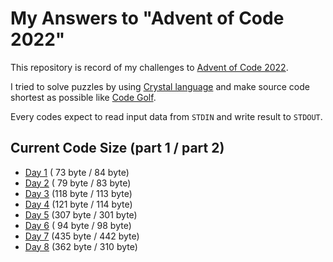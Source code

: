 # My Answers to "Advent of Code 2022"

This repository is record of my challenges to [Advent of Code 2022](https://adventofcode.com/2022).

I tried to solve puzzles by using [Crystal language](https://crystal-lang.org/) and make source code shortest as possible like [Code Golf](https://en.wikipedia.org/wiki/Code_golf).

Every codes expect to read input data from `STDIN` and write result to `STDOUT`.

## Current Code Size (part 1 / part 2)

- [Day 1](https://github.com/arcage/advent_of_code_2022/tree/main/day01) ( 73 byte /  84 byte)
- [Day 2](https://github.com/arcage/advent_of_code_2022/tree/main/day02) ( 79 byte /  83 byte)
- [Day 3](https://github.com/arcage/advent_of_code_2022/tree/main/day03) (118 byte / 113 byte)
- [Day 4](https://github.com/arcage/advent_of_code_2022/tree/main/day04) (121 byte / 114 byte)
- [Day 5](https://github.com/arcage/advent_of_code_2022/tree/main/day05) (307 byte / 301 byte)
- [Day 6](https://github.com/arcage/advent_of_code_2022/tree/main/day06) ( 94 byte /  98 byte)
- [Day 7](https://github.com/arcage/advent_of_code_2022/tree/main/day07) (435 byte / 442 byte)
- [Day 8](https://github.com/arcage/advent_of_code_2022/tree/main/day08) (362 byte / 310 byte)
